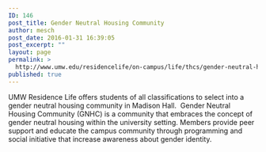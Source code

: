 ```yaml
---
ID: 146
post_title: Gender Neutral Housing Community
author: mesch
post_date: 2016-01-31 16:39:05
post_excerpt: ""
layout: page
permalink: >
  http://www.umw.edu/residencelife/on-campus/life/thcs/gender-neutral-housing-community/
published: true
---
```

UMW Residence Life offers students of all classifications to select into a gender neutral housing community in Madison Hall.  Gender Neutral Housing Community (GNHC) is a community that embraces the concept of gender neutral housing within the university setting. Members provide peer support and educate the campus community through programming and social initiative that increase awareness about gender identity.